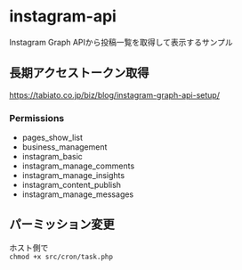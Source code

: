 # instagram-api
Instagram Graph APIから投稿一覧を取得して表示するサンプル

## 長期アクセストークン取得
https://tabiato.co.jp/biz/blog/instagram-graph-api-setup/

### Permissions
- pages_show_list
- business_management
- instagram_basic
- instagram_manage_comments
- instagram_manage_insights
- instagram_content_publish
- instagram_manage_messages


## パーミッション変更
ホスト側で  
`chmod +x src/cron/task.php`  
